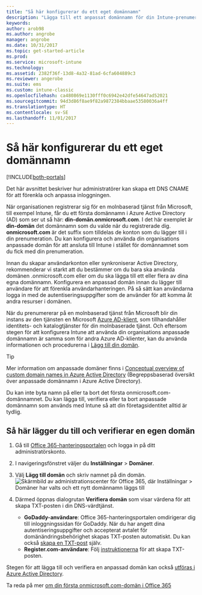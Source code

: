 ```yaml
---
title: "Så här konfigurerar du ett eget domännamn"
description: "Lägga till ett anpassat domännamn för din Intune-prenumeration"
keywords: 
author: arob98
ms.author: angrobe
manager: angrobe
ms.date: 10/31/2017
ms.topic: get-started-article
ms.prod: 
ms.service: microsoft-intune
ms.technology: 
ms.assetid: 2382f36f-13d8-4a32-81ad-6cfa604889c3
ms.reviewer: angerobe
ms.suite: ems
ms.custom: intune-classic
ms.openlocfilehash: ca480869e1130fff0c6942e42dfe54647ad52021
ms.sourcegitcommit: 94d3d86f8ae9f82a9872384bbaae53580036a4ff
ms.translationtype: HT
ms.contentlocale: sv-SE
ms.lasthandoff: 11/01/2017
---
```

# <a name="configure-a-custom-domain-name"></a>Så här konfigurerar du ett eget domännamn

[!INCLUDE[both-portals](./includes/note-for-both-portals.md)]

Det här avsnittet beskriver hur administratörer kan skapa ett DNS CNAME för att förenkla och anpassa inloggningen.

När organisationen registrerar sig för en molnbaserad tjänst från Microsoft, till exempel Intune, får du ett första domännamn i Azure Active Directory (AD) som ser ut så här: **din-domän.onmicrosoft.com**. I det här exemplet är **din-domän** det domännamn som du valde när du registrerade dig. **onmicrosoft.com** är det suffix som tilldelas de konton som du lägger till i din prenumeration. Du kan konfigurera och använda din organisations anpassade domän för att ansluta till Intune i stället för domännamnet som du fick med din prenumeration.

Innan du skapar användarkonton eller synkroniserar Active Directory, rekommenderar vi starkt att du bestämmer om du bara ska använda domänen .onmicrosoft.com eller om du ska lägga till ett eller flera av dina egna domännamn. Konfigurera en anpassad domän innan du lägger till användare för att förenkla användarhanteringen. På så sätt kan användarna logga in med de autentiseringsuppgifter som de använder för att komma åt andra resurser i domänen.

När du prenumererar på en molnbaserad tjänst från Microsoft blir din instans av den tjänsten en Microsoft [Azure AD-klient](http://technet.microsoft.com/library/jj573650.aspx#BKMK_WhatIsAnAzureADTenant), som tillhandahåller identitets- och katalogtjänster för din molnbaserade tjänst. Och eftersom stegen för att konfigurera Intune att använda din organisations anpassade domännamn är samma som för andra Azure AD-klienter, kan du använda informationen och procedurerna i [Lägg till din domän](https://azure.microsoft.com/documentation/articles/active-directory-add-domain/).

> [!TIP]
> Mer information om anpassade domäner finns i [Conceptual overview of custom domain names in Azure Active Directory](https://azure.microsoft.com/documentation/articles/active-directory-add-domain-concepts/) (Begreppsbaserad översikt över anpassade domännamn i Azure Active Directory).

Du kan inte byta namn på eller ta bort det första onmicrosoft.com-domännamnet. Du kan lägga till, verifiera eller ta bort anpassade domännamn som används med Intune så att din företagsidentitet alltid är tydlig.

## <a name="to-add-and-verify-your-custom-domain"></a>Så här lägger du till och verifierar en egen domän

1. Gå till [Office 365-hanteringsportalen](https://portal.office.com/Admin/Default.aspx) och logga in på ditt administratörskonto.

2. I navigeringsfönstret väljer du **Inställningar** &gt; **Domäner**.

3. Välj **Lägg till domän** och skriv namnet på din domän.
   ![Skärmbild av administrationscenter för Office 365, där Inställningar > Domäner har valts och ett nytt domännamn läggs till](./media/domain-custom-add.png)
4. Därmed öppnas dialogrutan **Verifiera domän** som visar värdena för att skapa TXT-posten i din DNS-värdtjänst.
    - **GoDaddy-användare**: Office 365-hanteringsportalen omdirigerar dig till inloggningssidan för GoDaddy. När du har angett dina autentiseringsuppgifter och accepterat avtalet för domänändringsbehörighet skapas TXT-posten automatiskt. Du kan också [skapa en TXT-post](https://support.office.com/article/Create-DNS-records-at-GoDaddy-for-Office-365-f40a9185-b6d5-4a80-bb31-aa3bb0cab48a) själv.
    - **Register.com-användare**: Följ [instruktionerna](https://support.office.com/article/Create-DNS-records-at-Register-com-for-Office-365-55bd8c38-3316-48ae-a368-4959b2c1684e#BKMK_verify) för att skapa TXT-posten.

Stegen för att lägga till och verifiera en anpassad domän kan också [utföras i Azure Active Directory](https://azure.microsoft.com/documentation/articles/active-directory-add-domain/).

Ta reda på mer [om din första onmicrosoft.com-domän i Office 365](https://support.office.com/article/About-your-initial-onmicrosoft-com-domain-in-Office-365-B9FC3018-8844-43F3-8DB1-1B3A8E9CFD5A)
